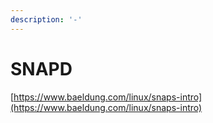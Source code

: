 ```yaml
---
description: '-'
---
```


# SNAPD

[https://www.baeldung.com/linux/snaps-intro](https://www.baeldung.com/linux/snaps-intro)
